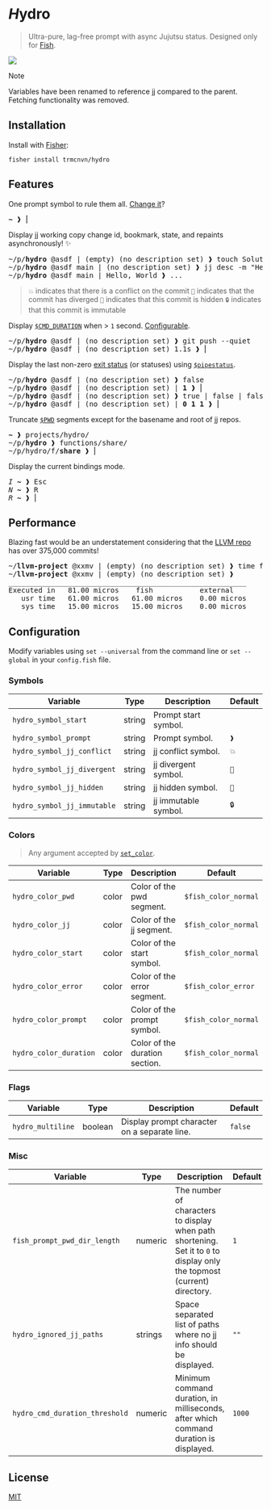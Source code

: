 # <i>H</i>ydro

> Ultra-pure, lag-free prompt with async Jujutsu status. Designed only for [Fish](https://fishshell.com).

[![](https://user-images.githubusercontent.com/56996/103166797-f807ee00-4868-11eb-9818-c661584274c8.gif)](#hydro)

> [!NOTE]
> Variables have been renamed to reference jj compared to the parent. Fetching functionality was removed.

## Installation

Install with [Fisher](https://github.com/jorgebucaran/fisher):

```console
fisher install trmcnvn/hydro
```

## Features

One prompt symbol to rule them all. [Change it](#configuration)?

<pre>
<b>~</b> ❱ ⎢
</pre>

Display jj working copy change id, bookmark, state, and repaints asynchronously! ✨

<pre>
~/p/<b>hydro</b> @asdf | (empty) (no description set) ❱ touch Solution
~/p/<b>hydro</b> @asdf main | (no description set) ❱ jj desc -m "Hello, World!"
~/p/<b>hydro</b> @asdf main | Hello, World ❱ ...
</pre>

> `💥` indicates that there is a conflict on the commit
> `🚧` indicates that the commit has diverged
> `👻` indicates that this commit is hidden
> `🔒` indicates that this commit is immutable

Display [`$CMD_DURATION`](https://fishshell.com/docs/current/language.html?highlight=cmd_duration#envvar-CMD_DURATION) when > `1` second. [Configurable](#configuration).

<pre>
~/p/<b>hydro</b> @asdf | (no description set) ❱ git push --quiet
~/p/<b>hydro</b> @asdf | (no description set) 1.1s ❱ ⎢
</pre>

Display the last non-zero [exit status](https://fishshell.com/docs/current/tutorial.html#exit-status) (or statuses) using [`$pipestatus`](https://fishshell.com/docs/current/language.html?highlight=cmd_duration#envvar-pipestatus).

<pre>
~/p/<b>hydro</b> @asdf | (no description set) ❱ false
~/p/<b>hydro</b> @asdf | (no description set) | <b>1</b> ❱ ⎢
~/p/<b>hydro</b> @asdf | (no description set) ❱ true | false | false
~/p/<b>hydro</b> @asdf | (no description set) | <b>0</b> <b>1</b> <b>1</b> ❱ ⎢
</pre>

Truncate [`$PWD`](https://fishshell.com/docs/current/language.html?highlight=cmd_duration#envvar-PWD) segments except for the basename and root of jj repos.

<pre>
<b>~</b> ❱ projects/hydro/
~/p/<b>hydro</b> ❱ functions/share/
~/p/hydro/f/<b>share</b> ❱ ⎢
</pre>

Display the current bindings mode.

<pre>
<i>I</i> <b>~</b> ❱ <kbd>Esc</kbd>
<i>N</i> <b>~</b> ❱ <kbd>R</kbd>
<i>R</i> <b>~</b> ❱ ⎢
</pre>

## Performance

Blazing fast would be an understatement considering that the [LLVM repo](https://github.com/llvm/llvm-project) has over 375,000 commits!

<pre>
~/<b>llvm-project</b> @xxmv | (empty) (no description set) ❱ time fish_prompt
~/<b>llvm-project</b> @xxmv | (empty) (no description set) ❱
________________________________________________________
Executed in   81.00 micros    fish           external
   usr time   61.00 micros   61.00 micros    0.00 micros
   sys time   15.00 micros   15.00 micros    0.00 micros
</pre>

## Configuration

Modify variables using `set --universal` from the command line or `set --global` in your `config.fish` file.

### Symbols

| Variable                    | Type   | Description                     | Default |
| --------------------------- | ------ | ------------------------------- | ------- |
| `hydro_symbol_start`        | string | Prompt start symbol.            |         |
| `hydro_symbol_prompt`       | string | Prompt symbol.                  | `❱`     |
| `hydro_symbol_jj_conflict`  | string | jj conflict symbol.             | `💥`    |
| `hydro_symbol_jj_divergent` | string | jj divergent symbol.            | `🚧`    |
| `hydro_symbol_jj_hidden`    | string | jj hidden symbol.               | `👻`    |
| `hydro_symbol_jj_immutable` | string | jj immutable symbol.            | `🔒`    |

### Colors

> Any argument accepted by [`set_color`](https://fishshell.com/docs/current/cmds/set_color.html).

| Variable               | Type  | Description                    | Default              |
| ---------------------- | ----- | ------------------------------ | -------------------- |
| `hydro_color_pwd`      | color | Color of the pwd segment.      | `$fish_color_normal` |
| `hydro_color_jj`       | color | Color of the jj segment.       | `$fish_color_normal` |
| `hydro_color_start`    | color | Color of the start symbol.     | `$fish_color_normal` |
| `hydro_color_error`    | color | Color of the error segment.    | `$fish_color_error`  |
| `hydro_color_prompt`   | color | Color of the prompt symbol.    | `$fish_color_normal` |
| `hydro_color_duration` | color | Color of the duration section. | `$fish_color_normal` |

### Flags

| Variable          | Type    | Description                                  | Default |
| ----------------- | ------- | -------------------------------------------- | ------- |
| `hydro_multiline` | boolean | Display prompt character on a separate line. | `false` |

### Misc

| Variable                       | Type    | Description                                                                                                              | Default |
| ------------------------------ | ------- | ------------------------------------------------------------------------------------------------------------------------ | ------- |
| `fish_prompt_pwd_dir_length`   | numeric | The number of characters to display when path shortening. Set it to `0` to display only the topmost (current) directory. | `1`     |
| `hydro_ignored_jj_paths`       | strings | Space separated list of paths where no jj info should be displayed.                                                     | `""`    |
| `hydro_cmd_duration_threshold` | numeric | Minimum command duration, in milliseconds, after which command duration is displayed.                                    | `1000`  |

## License

[MIT](LICENSE.md)
